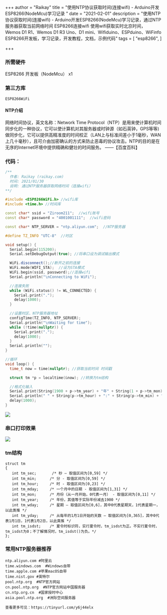 +++
author = "Raikay"
title = "使用NTP协议获取时间(连接wifi) - Arduino开发ESP8266(NodeMcu)学习记录 "
date = "2021-02-01"
description = "使用NTP协议获取时间(连接wifi) - Arduino开发ESP8266(NodeMcu)学习记录，通过NTP服务器获取当前网络时间 ESP8266连接wifi 使用wifi获取实时北京时间， Wemos D1 R1、Wemos D1 R3 Uno、D1 mini、Wifiduino、ESPduino、WiFinfo ESP8266开发板，学习记录，开发教程，文档，示例代码"
tags = [
    "esp8266",
]

+++
### 所需硬件
ESP8266 开发板（NodeMcu） x1
### 第三方库
```
ESP8266WiFi
```
#### NTP介绍
网络时间协议，英文名称：Network Time Protocol（NTP）是用来使计算机时间同步化的一种协议，它可以使计算机对其服务器或时钟源（如石英钟，GPS等等)做同步化，它可以提供高精准度的时间校正（LAN上与标准间差小于1毫秒，WAN上几十毫秒），且可介由加密确认的方式来防止恶毒的协议攻击。NTP的目的是在无序的Internet环境中提供精确和健壮的时间服务。 ——【百度百科】

### 代码：
```c++
/**
  作者: Raikay (raikay.com)
  时间: 2021/01/30
  说明: 通过NTP服务器获取网络时间（连接wifi）
**/

#include <ESP8266WiFi.h> //wifi库
#include <time.h> //时间库

const char* ssid = "Ziroom211";  //wifi账号
const char* password = "4001001111";  //wifi密码

const char* NTP_SERVER = "ntp.aliyun.com";  //NTP服务器

#define TZ_INFO "UTC-8"  //时区

void setup() {
  Serial.begin(115200);
  Serial.setDebugOutput(true); //将串口设为调试输出模式

  WiFi.disconnect();//断开之前的连接
  WiFi.mode(WIFI_STA);  //设为STA模式
  WiFi.begin(ssid, password);//连接wifi
  Serial.println("\nConnecting to WiFi");

  //连接失败
  while (WiFi.status() != WL_CONNECTED) {
    Serial.print(".");
    delay(1000);
  }

  //设置时区、NTP服务器地址
  configTime(TZ_INFO, NTP_SERVER);
  Serial.println("\nWaiting for time");
  while (!time(nullptr)) {
    Serial.print(".");
    delay(1000);
  }
  Serial.println("");
}

//循环
void loop() {
  time_t now = time(nullptr); //获取当前时间 时间戳

  struct tm *p = localtime(&now); //转换为tm结构

  //格式化输入
  Serial.print(String(1900 + p->tm_year) + "年" + String(1 + p->tm_mon) + "月" + String(p->tm_mday) + "日");
  Serial.println(" " + String(p->tm_hour) + ":" + String(p->tm_min) + ":" + String(p->tm_sec));
  delay(1000);
}
```
![](https://gitee.com/imgrep001/m1/raw/master/2021/01/30/20210130230613.png)


### 串口打印效果
![](https://gitee.com/imgrep001/m1/raw/master/2021/01/30/20210130230644.png)

### tm结构

```
struct tm
{ 
   int tm_sec;       /* 秒 – 取值区间为[0,59] */
   int tm_min;      /* 分 - 取值区间为[0,59] */
   int tm_hour;     /* 时 - 取值区间为[0,23] */
   int tm_mday;     /* 一个月中的日期 - 取值区间为[1,31] */
   int tm_mon;      /* 月份（从一月开始，0代表一月） - 取值区间为[0,11] */
   int tm_year;     /* 年份，其值等于实际年份减去1900 */
   int tm_wday;     /* 星期 – 取值区间为[0,6]，其中0代表星期天，1代表星期一，以此类推 */
   int tm_yday;     /* 从每年的1月1日开始的天数 – 取值区间为[0,365]，其中0代表1月1日，1代表1月2日，以此类推 */
   int tm_isdst;    /* 夏令时标识符，实行夏令时，tm_isdst为正。不实行夏令时，tm_isdst为0；不了解情况时，tm_isdst()为负。*/
};
```

### 常用NTP服务器推荐

```
ntp.aliyun.com #阿里云
time.windows.com  #Windows自带
time.apple.com #苹果macOS自带
time.nist.gov #英特尔
pool.ntp.org  #NTP官方网站
cn.pool.ntp.org  #NTP官方网站中国服务器
cn.ntp.org.cn  #国家授时中心
asia.pool.ntp.org  #洲际空间服务器

查看更多可见：https://tinyurl.com/y6j44elx
```